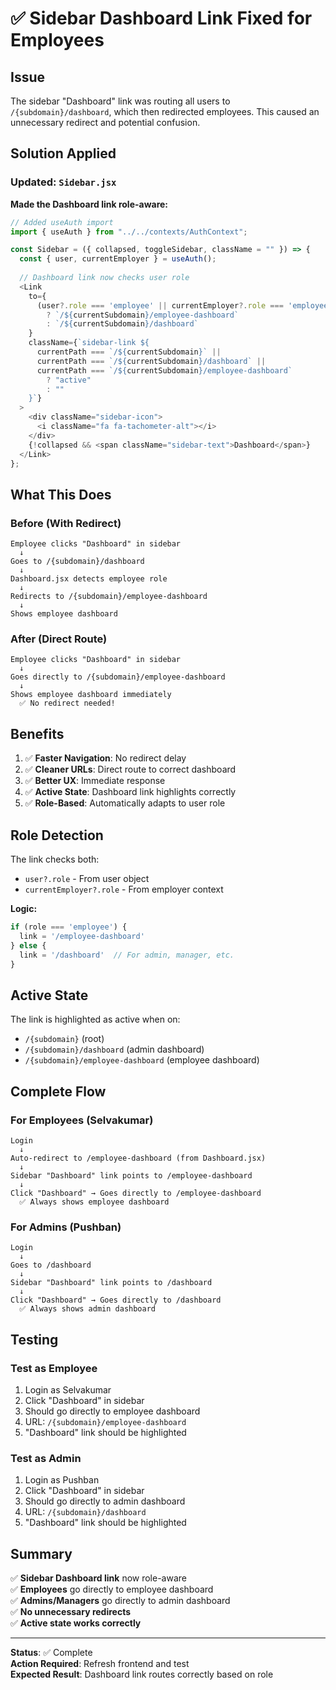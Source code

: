 # ✅ Sidebar Dashboard Link Fixed for Employees

## Issue
The sidebar "Dashboard" link was routing all users to `/{subdomain}/dashboard`, which then redirected employees. This caused an unnecessary redirect and potential confusion.

## Solution Applied

### Updated: `Sidebar.jsx`

**Made the Dashboard link role-aware:**

```javascript
// Added useAuth import
import { useAuth } from "../../contexts/AuthContext";

const Sidebar = ({ collapsed, toggleSidebar, className = "" }) => {
  const { user, currentEmployer } = useAuth();
  
  // Dashboard link now checks user role
  <Link
    to={
      (user?.role === 'employee' || currentEmployer?.role === 'employee')
        ? `/${currentSubdomain}/employee-dashboard`
        : `/${currentSubdomain}/dashboard`
    }
    className={`sidebar-link ${
      currentPath === `/${currentSubdomain}` ||
      currentPath === `/${currentSubdomain}/dashboard` ||
      currentPath === `/${currentSubdomain}/employee-dashboard`
        ? "active"
        : ""
    }`}
  >
    <div className="sidebar-icon">
      <i className="fa fa-tachometer-alt"></i>
    </div>
    {!collapsed && <span className="sidebar-text">Dashboard</span>}
  </Link>
};
```

## What This Does

### Before (With Redirect)
```
Employee clicks "Dashboard" in sidebar
  ↓
Goes to /{subdomain}/dashboard
  ↓
Dashboard.jsx detects employee role
  ↓
Redirects to /{subdomain}/employee-dashboard
  ↓
Shows employee dashboard
```

### After (Direct Route)
```
Employee clicks "Dashboard" in sidebar
  ↓
Goes directly to /{subdomain}/employee-dashboard
  ↓
Shows employee dashboard immediately
  ✅ No redirect needed!
```

## Benefits

1. ✅ **Faster Navigation**: No redirect delay
2. ✅ **Cleaner URLs**: Direct route to correct dashboard
3. ✅ **Better UX**: Immediate response
4. ✅ **Active State**: Dashboard link highlights correctly
5. ✅ **Role-Based**: Automatically adapts to user role

## Role Detection

The link checks both:
- `user?.role` - From user object
- `currentEmployer?.role` - From employer context

**Logic:**
```javascript
if (role === 'employee') {
  link = '/employee-dashboard'
} else {
  link = '/dashboard'  // For admin, manager, etc.
}
```

## Active State

The link is highlighted as active when on:
- `/{subdomain}` (root)
- `/{subdomain}/dashboard` (admin dashboard)
- `/{subdomain}/employee-dashboard` (employee dashboard)

## Complete Flow

### For Employees (Selvakumar)
```
Login
  ↓
Auto-redirect to /employee-dashboard (from Dashboard.jsx)
  ↓
Sidebar "Dashboard" link points to /employee-dashboard
  ↓
Click "Dashboard" → Goes directly to /employee-dashboard
  ✅ Always shows employee dashboard
```

### For Admins (Pushban)
```
Login
  ↓
Goes to /dashboard
  ↓
Sidebar "Dashboard" link points to /dashboard
  ↓
Click "Dashboard" → Goes directly to /dashboard
  ✅ Always shows admin dashboard
```

## Testing

### Test as Employee
1. Login as Selvakumar
2. Click "Dashboard" in sidebar
3. Should go directly to employee dashboard
4. URL: `/{subdomain}/employee-dashboard`
5. "Dashboard" link should be highlighted

### Test as Admin
1. Login as Pushban
2. Click "Dashboard" in sidebar
3. Should go directly to admin dashboard
4. URL: `/{subdomain}/dashboard`
5. "Dashboard" link should be highlighted

## Summary

✅ **Sidebar Dashboard link** now role-aware  
✅ **Employees** go directly to employee dashboard  
✅ **Admins/Managers** go directly to admin dashboard  
✅ **No unnecessary redirects**  
✅ **Active state works correctly**  

---

**Status**: ✅ Complete  
**Action Required**: Refresh frontend and test  
**Expected Result**: Dashboard link routes correctly based on role
